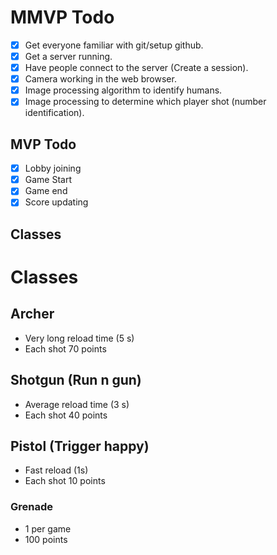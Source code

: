 # MMVP Todo
- [x] Get everyone familiar with git/setup github.
- [x] Get a server running.
- [x] Have people connect to the server (Create a session).
- [x] Camera working in the web browser.
- [x] Image processing algorithm to identify humans.
- [x] Image processing to determine which player shot (number identification).
## MVP Todo
- [x] Lobby joining
- [x] Game Start
- [x] Game end
- [x] Score updating

## Classes
# Classes

## Archer
- Very long reload time (5 s)
- Each shot 70 points
## Shotgun (Run n gun)
- Average reload time (3 s)
- Each shot 40 points
## Pistol (Trigger happy)
- Fast reload (1s)
- Each shot 10 points

### Grenade 
- 1 per game
- 100 points
